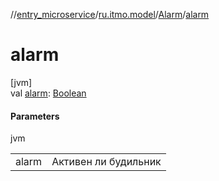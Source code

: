 //[entry_microservice](../../../index.md)/[ru.itmo.model](../index.md)/[Alarm](index.md)/[alarm](alarm.md)

# alarm

[jvm]\
val [alarm](alarm.md): [Boolean](https://kotlinlang.org/api/core/kotlin-stdlib/kotlin/-boolean/index.html)

#### Parameters

jvm

| | |
|---|---|
| alarm | Активен ли будильник |